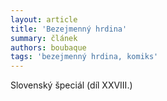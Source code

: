 ```yaml
---
layout: article
title: 'Bezejmenný hrdina'
summary: článek
authors: boubaque
tags: 'bezejmenný hrdina, komiks'
---
```


Slovenský špeciál (díl XXVIII.)
